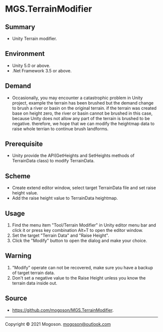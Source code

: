 ﻿# MGS.TerrainModifier

## Summary
- Unity Terrain modifier.

## Environment

- Unity 5.0 or above.
- .Net Framework 3.5 or above.

## Demand
- Occasionally, you may encounter a catastrophic problem in Unity project, example the terrain has
  been brushed but the demand change to brush a river or basin on the original terrain. if the
  terrain was created base on height zero, the river or basin cannot be brushed in this case, because
  Unity does not allow any part of the terrain is brushed to be negative. therefore, we hope that we
  can modify the heightmap data to raise whole terrian to continue brush landforms.

## Prerequisite
- Unity provide the API(GetHeights and SetHeights methods of TerrainData class) to modify TerrainData.

## Scheme
- Create extend editor window, select target TerrainData file and set raise height value.
- Add the raise height value to TerrainData heightmap.

## Usage
1. Find the menu item "Tool/Terrain Modifier" in Unity editor menu bar and click it or press key combination Alt+T to open the editor window.
1. Set the target "Terrain Data" and "Raise Height".
1. Click the "Modify" button to open the dialog and make your choice.

## Warning
1. "Modify" operate can not be recovered, make sure you have a backup of target terrain data.
1. Don't set a negative value to the Raise Height unless you know the terrain data inside out.

## Source

- https://github.com/mogoson/MGS.TerrainModifier.

------

Copyright © 2021 Mogoson. mogoson@outlook.com